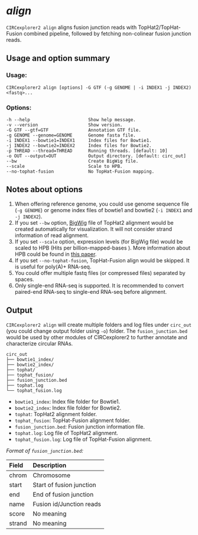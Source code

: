 # *align*

`CIRCexplorer2 align` aligns fusion junction reads with TopHat2/TopHat-Fusion combined pipeline, followed by fetching non-colinear fusion junction reads.

## Usage and option summary

### Usage:

```
CIRCexplorer2 align [options] -G GTF (-g GENOME | -i INDEX1 -j INDEX2) <fastq>...
```

### Options:

```
-h --help                      Show help message.
-v --version                   Show version.
-G GTF --gtf=GTF               Annotation GTF file.
-g GENOME --genome=GENOME      Genome fasta file.
-i INDEX1 --bowtie1=INDEX1     Index files for Bowtie1.
-j INDEX2 --bowtie2=INDEX2     Index files for Bowtie2.
-p THREAD --thread=THREAD      Running threads. [default: 10]
-o OUT --output=OUT            Output directory. [default: circ_out]
--bw                           Create BigWig file.
--scale                        Scale to HPB.
--no-tophat-fusion             No TopHat-Fusion mapping.
```

## Notes about options

1. When offering reference genome, you could use genome sequence file (`-g GENOME`) or genome index files of bowtie1 and bowtie2 (`-i INDEX1` and `-j INDEX2`).
2. If you set `--bw` option, [BigWig](http://genome.ucsc.edu/FAQ/FAQformat.html#format6.1) file of TopHat2 alignment would be created automatically for visualization. It will not consider strand information of read alignment.
3. If you set `--scale` option, expression levels (for BigWig file) would be scaled to HPB (Hits per billion-mapped-bases
). More information about HPB could be found in [this paper](http://bmcgenomics.biomedcentral.com/articles/10.1186/1471-2164-14-206).
4. If you set `--no-tophat-fusion`, TopHat-Fusion align
would be skipped. It is useful for poly(A)+ RNA-seq.
5. You could offer multiple fastq files (or compressed files) separated by spaces.
6. Only single-end RNA-seq is supported. It is recommended to convert paired-end RNA-seq to single-end RNA-seq before alignment.

## Output

`CIRCexplorer2 align` will create multiple folders and log files under `circ_out` (you could change output folder using `-o`) folder. The `fusion_junction.bed` would be used by other modules of CIRCexplorer2 to further annotate and characterize circular RNAs.

```
circ_out
├── bowtie1_index/
├── bowtie2_index/
├── tophat/
├── tophat_fusion/
├── fusion_junction.bed
├── tophat.log
└── tophat_fusion.log
```

* `bowtie1_index`: Index file folder for Bowtie1.
* `bowtie2_index`: Index file folder for Bowtie2.
* `tophat`: TopHat2 alignment folder.
* `tophat_fusion`: TopHat-Fusion alignment folder.
* `fusion_junction.bed`: Fusion junction information file.
* `tophat.log`: Log file of TopHat2 alignment.
* `tophat_fusion.log`: Log file of TopHat-Fusion alignment.

*Format of `fusion_junction.bed`:*

| Field       | Description              |
| :---------- | :----------------------- |
| chrom       | Chromosome               |
| start       | Start of fusion junction |
| end         | End of fusion junction   |
| name        | Fusion id/Junction reads |
| score       | No meaning               |
| strand      | No meaning               |
